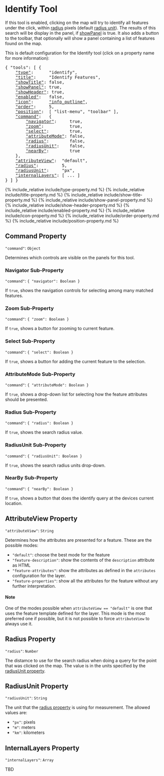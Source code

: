 # Identify Tool

If this tool is enabled, clicking on the map will try to identify all features under the click, within [radius](#radius-property) pixels (default [radius unit](#radiusunit-property)).
The results of this search will be display in the panel, if [showPanel](#showPanel-identify-tool) is true.
It also adds a button to the toolbar, that optionally will show a panel containing a list of features found on the map.

This is default configuration for the Identify tool (click on a property name for more information):
<pre>
{ "tools": [ {
    <a href="#type-property"     >"type"</a>:      "identify",
    <a href="#title-property"    >"title"</a>:     "Identify Features",
    <a href="#showtitle-property">"showTitle"</a>: false,
    <a href="#showpanel-property">"showPanel"</a>: true,
    <a href="#showheader-property">"showHeader"</a>: true,
    <a href="#enabled-property"  >"enabled"</a>:   false,
    <a href="#icon-property"     >"icon"</a>:      <a href="https://material.io/tools/icons/?icon=help" target="material">"info_outline"</a>,
    <a href="#order-property"    >"order"</a>:     5,
    <a href="#position-property" >"position"</a>:  [ "list-menu", "toolbar" ],
    <a href="#command-property"  >"command"</a>:   {
        <a href="#navigator-sub-property"       >"navigator"</a>:     true,
        <a href="#zoom-sub-property"            >"zoom"</a>:          true,
        <a href="#select-sub-property"          >"select"</a>:        true,
        <a href="#attributemode-sub-property"   >"attributeMode"</a>: false,
        <a href="#radius-sub-property"          >"radius"</a>:        false,
        <a href="#radiusunit-sub-property"      >"radiusUnit"</a>:    false,
        <a href="#nearby-sub-property"          >"nearBy"</a>:        true
    },
    <a href="#attributeview-property"  >"attributeView"</a>:  "default",
    <a href="#radius-property"         >"radius"</a>:         5,
    <a href="#radiusunit-property"     >"radiusUnit"</a>:     "px",
    <a href="#internallayers-property" >"internalLayers"</a>: [ ... ]
} ] }
</pre>

{% include_relative include/type-property.md %}
{% include_relative include/title-property.md %}
{% include_relative include/show-title-property.md %}
{% include_relative include/show-panel-property.md %}
{% include_relative include/show-header-property.md %}
{% include_relative include/enabled-property.md %}
{% include_relative include/icon-property.md %}
{% include_relative include/order-property.md %}
{% include_relative include/position-property.md %}

## Command Property
`"command"`: `Object`

Determines which controls are visible on the panels for this tool.

### Navigator Sub-Property
`"command"`: `{ "navigator": Boolean }`

If `true`, shows the navigation controls for selecting among many matched features.

### Zoom Sub-Property
`"command"`: `{ "zoom": Boolean }`

If `true`, shows a button for zooming to current feature.

### Select Sub-Property
`"command"`: `{ "select": Boolean }`

If `true`, shows a button for adding the current feature to the selection.

### AttributeMode Sub-Property
`"command"`: `{ "attributeMode": Boolean }`

If `true`, shows a drop-down list for selecting how the feature attributes should be presented.

### Radius Sub-Property
`"command"`: `{ "radius": Boolean }`

If `true`, shows the search radius value.

### RadiusUnit Sub-Property
`"command"`: `{ "radiusUnit": Boolean }`

If `true`, shows the search radius units drop-down.

### NearBy Sub-Property
`"command"`: `{ "nearBy": Boolean }`

If `true`, shows a button that does the identify query at the devices current location.


## AttributeView Property
`"attributeView"`: `String`

Determines how the attributes are presented for a feature.
These are the possible modes:

- `"default"`: choose the best mode for the feature
- `"feature-description"`: show the contents of the `description` attribute as HTML
- `"feature-attributes"`: show the attributes as defined in the `attributes` configuration for the layer.
- `"feature-properties"`: show all the attributes for the feature without any further interpretation.

#### Note

One of the modes possible when `attributeView == "default"` is one that uses the feature template defined for the layer.
This mode is the most preferred one if possible, but it is not possible to force `attributeView` to always use it.


## Radius Property
`"radius"`: `Number`

The distamce to use for the search radius when doing a query for the point that was clicked on the map.
The value is in the units specified by the [radiusUnit property](#radiusunit-property).

## RadiusUnit Property
`"radiusUnit"`: `String`

The unit that the [radius property](#radius-property) is using for measurement.
The allowed values are:

- `"px"`: pixels
- `"m"`: meters
- `"km"`: kilometers


## InternalLayers Property
`"internalLayers"`: `Array`

TBD